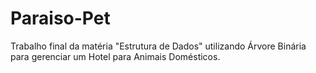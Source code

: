 # Paraiso-Pet
Trabalho final da matéria "Estrutura de Dados" utilizando Árvore Binária para gerenciar um Hotel para Animais Domésticos.
